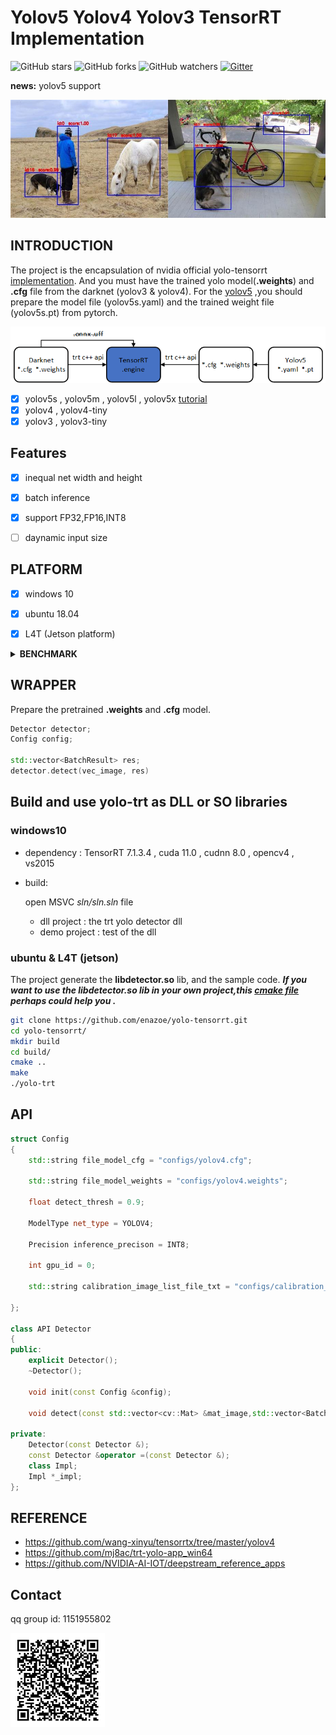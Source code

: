 # Yolov5 Yolov4 Yolov3 TensorRT Implementation

![GitHub stars](https://img.shields.io/github/stars/enazoe/yolo-tensorrt) ![GitHub forks](https://img.shields.io/github/forks/enazoe/yolo-tensorrt)  ![GitHub watchers](https://img.shields.io/github/watchers/enazoe/yolo-tensorrt)  [![Gitter](https://badges.gitter.im/yolo-tensorrt/community.svg)](https://gitter.im/yolo-tensorrt/community?utm_source=badge&utm_medium=badge&utm_campaign=pr-badge)

__news:__ yolov5 support

![](./configs/result.jpg)
## INTRODUCTION

The project is the encapsulation  of nvidia official yolo-tensorrt [implementation](https://github.com/NVIDIA-AI-IOT/deepstream_reference_apps). And you must have the trained yolo model(__.weights__) and __.cfg__ file from the darknet (yolov3 & yolov4). For the [yolov5](https://github.com/ultralytics/yolov5) ,you should prepare the model file (yolov5s.yaml) and the trained weight file (yolov5s.pt) from pytorch.

![](./configs/yolo-trt.png)

- [x] yolov5s , yolov5m , yolov5l , yolov5x [tutorial](yolov5_tutorial.md)
- [x] yolov4 , yolov4-tiny
- [x] yolov3 , yolov3-tiny

## Features

- [x] inequal net width and height
- [x] batch inference
- [x] support FP32,FP16,INT8
- [ ] daynamic input size


## PLATFORM

- [x] windows 10
- [x] ubuntu 18.04
- [x] L4T (Jetson platform)


<details><summary><b>BENCHMARK</b></summary>

|      model      |  gpu   | fp32 | fp16 | INT8 |
| :-------------: | :----: | :--: | :--: | :--: |
| yolov5s-640x640 | 1080ti | 8ms  |  /   | 7ms  |
| yolov5m-640x640 | 1080ti | 13ms |  /   | 11ms |
| yolov5l-640x640 | 1080ti | 20ms |  /   | 15ms |
| yolov5x-640x640 | 1080ti | 30ms |  /   | 23ms |
### Jetson NX with Jetpack4.4.1(load person and dog)
|      model      |  gpu   | fp32 | fp16 | INT8 |
| :-------------: | :----: | :--: | :--: | :--: |
| yolov3 | nx | ms  |  /   | ms  |
| yolov3-tiny | nx | 14ms/23ms  |  8ms/15ms   | 12ms/19ms  |
| yolov4-tiny | nx | 13ms/23ms  |  7ms/16ms   | 7ms/15ms  |
| yolov4 | nx | 111ms/125ms  |  55ms/65ms  | 47ms/57ms  |
| yolov5s | nx | 47ms/88ms |  33ms/74ms   | 28ms/64ms |
| yolov5m | nx | 110ms/145ms |  63ms/101ms   | 49ms/91ms |
| yolov5l | nx | 205ms/242ms |  95ms/123ms   | 76ms/118ms |
| yolov5x | nx | 351ms/405ms |  151ms/183ms   | 114ms/149ms |
</details>

## WRAPPER

Prepare the pretrained __.weights__ and __.cfg__ model. 

```c++
Detector detector;
Config config;

std::vector<BatchResult> res;
detector.detect(vec_image, res)
```

## Build and use yolo-trt as DLL or SO libraries


### windows10

- dependency : TensorRT 7.1.3.4  , cuda 11.0 , cudnn 8.0  , opencv4 , vs2015
- build:
  
    open MSVC _sln/sln.sln_ file 
    - dll project : the trt yolo detector dll
    - demo project : test of the dll

### ubuntu & L4T (jetson)

The project generate the __libdetector.so__ lib, and the sample code.
**_If you want to use the libdetector.so lib in your own project,this [cmake file](https://github.com/enazoe/yolo-tensorrt/blob/master/scripts/CMakeLists.txt) perhaps could help you ._**


```bash
git clone https://github.com/enazoe/yolo-tensorrt.git
cd yolo-tensorrt/
mkdir build
cd build/
cmake ..
make
./yolo-trt
```
## API

```c++
struct Config
{
	std::string file_model_cfg = "configs/yolov4.cfg";

	std::string file_model_weights = "configs/yolov4.weights";

	float detect_thresh = 0.9;

	ModelType net_type = YOLOV4;

	Precision inference_precison = INT8;
	
	int gpu_id = 0;

	std::string calibration_image_list_file_txt = "configs/calibration_images.txt";

};

class API Detector
{
public:
	explicit Detector();
	~Detector();

	void init(const Config &config);

	void detect(const std::vector<cv::Mat> &mat_image,std::vector<BatchResult> &vec_batch_result);

private:
	Detector(const Detector &);
	const Detector &operator =(const Detector &);
	class Impl;
	Impl *_impl;
};
```

## REFERENCE

- https://github.com/wang-xinyu/tensorrtx/tree/master/yolov4
- https://github.com/mj8ac/trt-yolo-app_win64
- https://github.com/NVIDIA-AI-IOT/deepstream_reference_apps

## Contact

qq group id: 1151955802

<img src="./configs/qq_group.png" style="zoom:50%;" />